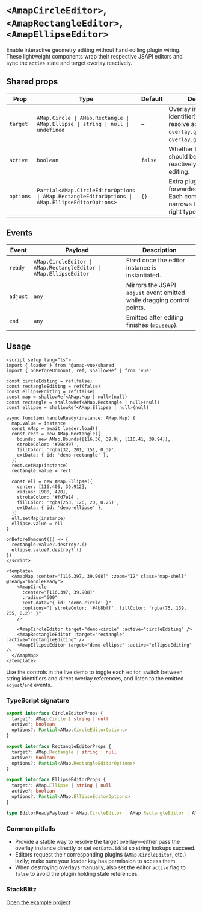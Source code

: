 # `<AmapCircleEditor>`, `<AmapRectangleEditor>`, `<AmapEllipseEditor>`

Enable interactive geometry editing without hand-rolling plugin wiring. These lightweight components wrap their respective JSAPI editors and sync the `active` state and target overlay reactively.

## Shared props

| Prop | Type | Default | Description |
| --- | --- | --- | --- |
| `target` | `AMap.Circle \| AMap.Rectangle \| AMap.Ellipse \| string \| null \| undefined` | – | Overlay instance (or identifier) to edit. Strings resolve against `overlay.getId()` or `overlay.getExtData().id`. |
| `active` | `boolean` | `false` | Whether the editor should be open. Toggle reactively to start/stop editing. |
| `options` | `Partial<AMap.CircleEditorOptions \| AMap.RectangleEditorOptions \| AMap.EllipseEditorOptions>` | `{}` | Extra plugin options forwarded on creation. Each component narrows this union to the right type. |

## Events

| Event | Payload | Description |
| --- | --- | --- |
| `ready` | `AMap.CircleEditor \| AMap.RectangleEditor \| AMap.EllipseEditor` | Fired once the editor instance is instantiated. |
| `adjust` | `any` | Mirrors the JSAPI `adjust` event emitted while dragging control points. |
| `end` | `any` | Emitted after editing finishes (`mouseup`). |

## Usage

```vue
<script setup lang="ts">
import { loader } from '@amap-vue/shared'
import { onBeforeUnmount, ref, shallowRef } from 'vue'

const circleEditing = ref(false)
const rectangleEditing = ref(false)
const ellipseEditing = ref(false)
const map = shallowRef<AMap.Map | null>(null)
const rectangle = shallowRef<AMap.Rectangle | null>(null)
const ellipse = shallowRef<AMap.Ellipse | null>(null)

async function handleReady(instance: AMap.Map) {
  map.value = instance
  const AMap = await loader.load()
  const rect = new AMap.Rectangle({
    bounds: new AMap.Bounds([116.36, 39.9], [116.41, 39.94]),
    strokeColor: '#20c997',
    fillColor: 'rgba(32, 201, 151, 0.3)',
    extData: { id: 'demo-rectangle' },
  })
  rect.setMap(instance)
  rectangle.value = rect

  const ell = new AMap.Ellipse({
    center: [116.406, 39.912],
    radius: [900, 420],
    strokeColor: '#fd7e14',
    fillColor: 'rgba(253, 126, 20, 0.25)',
    extData: { id: 'demo-ellipse' },
  })
  ell.setMap(instance)
  ellipse.value = ell
}

onBeforeUnmount(() => {
  rectangle.value?.destroy?.()
  ellipse.value?.destroy?.()
})
</script>

<template>
  <AmapMap :center="[116.397, 39.908]" :zoom="12" class="map-shell" @ready="handleReady">
    <AmapCircle
      :center="[116.397, 39.908]"
      :radius="600"
      :ext-data="{ id: 'demo-circle' }"
      :options="{ strokeColor: '#4b8bff', fillColor: 'rgba(75, 139, 255, 0.2)' }"
    />

    <AmapCircleEditor target="demo-circle" :active="circleEditing" />
    <AmapRectangleEditor :target="rectangle" :active="rectangleEditing" />
    <AmapEllipseEditor target="demo-ellipse" :active="ellipseEditing" />
  </AmapMap>
</template>
```

Use the controls in the live demo to toggle each editor, switch between string identifiers and direct overlay references, and listen to the emitted `adjust`/`end` events.

<ClientOnly>
  <ShapeEditorsDemo />
</ClientOnly>

<script setup lang="ts">
import ShapeEditorsDemo from '../examples/ShapeEditorsDemo.vue'
</script>

### TypeScript signature

```ts
export interface CircleEditorProps {
  target?: AMap.Circle | string | null
  active?: boolean
  options?: Partial<AMap.CircleEditorOptions>
}

export interface RectangleEditorProps {
  target?: AMap.Rectangle | string | null
  active?: boolean
  options?: Partial<AMap.RectangleEditorOptions>
}

export interface EllipseEditorProps {
  target?: AMap.Ellipse | string | null
  active?: boolean
  options?: Partial<AMap.EllipseEditorOptions>
}

type EditorReadyPayload = AMap.CircleEditor | AMap.RectangleEditor | AMap.EllipseEditor
```

### Common pitfalls

- Provide a stable way to resolve the target overlay—either pass the overlay instance directly or set `extData.id`/`id` so string lookups succeed.
- Editors request their corresponding plugins (`AMap.CircleEditor`, etc.) lazily; make sure your loader key has permission to access them.
- When destroying overlays manually, also set the editor `active` flag to `false` to avoid the plugin holding stale references.

### StackBlitz

[Open the example project](https://stackblitz.com/github/your-org/amap-vue-kit/tree/main/examples/basic)

